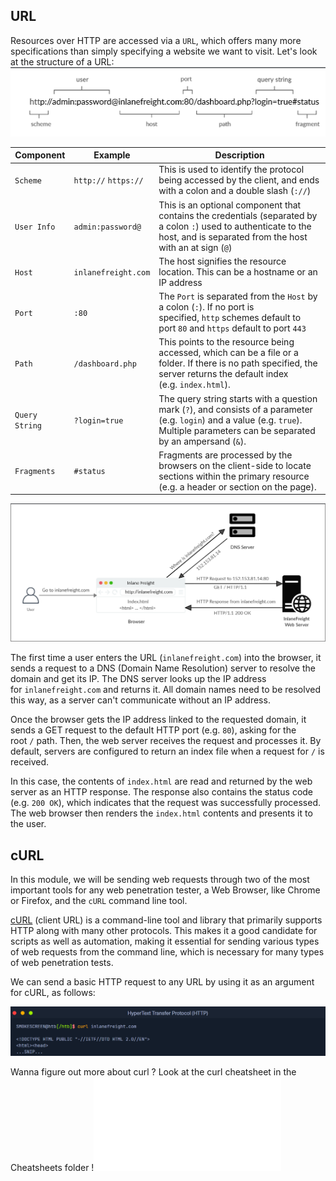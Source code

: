 ## URL

Resources over HTTP are accessed via a `URL`, which offers many more specifications than simply specifying a website we want to visit. Let's look at the structure of a URL:
![Output](HackTheBox/Images/1.png)

| **Component**  | **Example**          | **Description**                                                                                                                                                                       |
| -------------- | -------------------- | ------------------------------------------------------------------------------------------------------------------------------------------------------------------------------------- |
| `Scheme`       | `http://` `https://` | This is used to identify the protocol being accessed by the client, and ends with a colon and a double slash (`://`)                                                                  |
| `User Info`    | `admin:password@`    | This is an optional component that contains the credentials (separated by a colon `:`) used to authenticate to the host, and is separated from the host with an at sign (`@`)         |
| `Host`         | `inlanefreight.com`  | The host signifies the resource location. This can be a hostname or an IP address                                                                                                     |
| `Port`         | `:80`                | The `Port` is separated from the `Host` by a colon (`:`). If no port is specified, `http` schemes default to port `80` and `https` default to port `443`                              |
| `Path`         | `/dashboard.php`     | This points to the resource being accessed, which can be a file or a folder. If there is no path specified, the server returns the default index (e.g. `index.html`).                 |
| `Query String` | `?login=true`        | The query string starts with a question mark (`?`), and consists of a parameter (e.g. `login`) and a value (e.g. `true`). Multiple parameters can be separated by an ampersand (`&`). |
| `Fragments`    | `#status`            | Fragments are processed by the browsers on the client-side to locate sections within the primary resource (e.g. a header or section on the page).                                     |

![Output](HackTheBox/Images/2.png)

The first time a user enters the URL (`inlanefreight.com`) into the browser, it sends a request to a DNS (Domain Name Resolution) server to resolve the domain and get its IP. The DNS server looks up the IP address for `inlanefreight.com` and returns it. All domain names need to be resolved this way, as a server can't communicate without an IP address.

Once the browser gets the IP address linked to the requested domain, it sends a GET request to the default HTTP port (e.g. `80`), asking for the root `/` path. Then, the web server receives the request and processes it. By default, servers are configured to return an index file when a request for `/` is received.

In this case, the contents of `index.html` are read and returned by the web server as an HTTP response. The response also contains the status code (e.g. `200 OK`), which indicates that the request was successfully processed. The web browser then renders the `index.html` contents and presents it to the user.

## cURL

In this module, we will be sending web requests through two of the most important tools for any web penetration tester, a Web Browser, like Chrome or Firefox, and the `cURL` command line tool.

[cURL](https://curl.haxx.se/) (client URL) is a command-line tool and library that primarily supports HTTP along with many other protocols. This makes it a good candidate for scripts as well as automation, making it essential for sending various types of web requests from the command line, which is necessary for many types of web penetration tests.

We can send a basic HTTP request to any URL by using it as an argument for cURL, as follows:

![Output](Images/3.png)

Wanna figure out more about curl ? Look at the curl cheatsheet in the Cheatsheets folder !![Output](HackTheBox/Cheatsheets/curl_commands.pdf)

